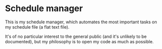 # Schedule manager

This is my schedule manager, which automates the most important tasks on my schedule file (a flat text file).

It's of no particular interest to the general public (and it's unlikely to be documented), but my philosophy is to open my code as much as possible.
